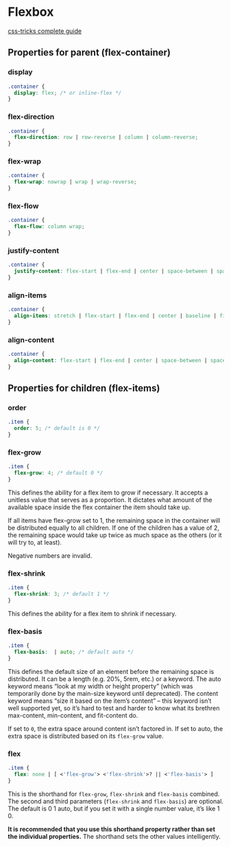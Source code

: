 # Flexbox
[css-tricks complete guide](https://css-tricks.com/snippets/css/a-guide-to-flexbox/)

## Properties for parent (flex-container)

### display

```css
.container {
  display: flex; /* or inline-flex */
}
```

### flex-direction

```css
.container {
  flex-direction: row | row-reverse | column | column-reverse;
}
```

### flex-wrap

```css
.container {
  flex-wrap: nowrap | wrap | wrap-reverse;
}
```

### flex-flow

```css
.container {
  flex-flow: column wrap;
}
```

### justify-content

```css
.container {
  justify-content: flex-start | flex-end | center | space-between | space-around | space-evenly | start | end | left | right ... + safe | unsafe;
}
```

### align-items

```css
.container {
  align-items: stretch | flex-start | flex-end | center | baseline | first baseline | last baseline | start | end | self-start | self-end + ... safe | unsafe;
}
```

### align-content

```css
.container {
  align-content: flex-start | flex-end | center | space-between | space-around | space-evenly | stretch | start | end | baseline | first baseline | last baseline + ... safe | unsafe;
}
```

## Properties for children (flex-items)

### order
```css
.item {
  order: 5; /* default is 0 */
}
```

### flex-grow
```css
.item {
  flex-grow: 4; /* default 0 */
}
```

This defines the ability for a flex item to grow if necessary. It accepts a unitless value that serves as a proportion. It dictates what amount of the available space inside the flex container the item should take up.

If all items have flex-grow set to 1, the remaining space in the container will be distributed equally to all children. If one of the children has a value of 2, the remaining space would take up twice as much space as the others (or it will try to, at least).

Negative numbers are invalid.

### flex-shrink
```css
.item {
  flex-shrink: 3; /* default 1 */
}
```
This defines the ability for a flex item to shrink if necessary.

### flex-basis
```css
.item {
  flex-basis:  | auto; /* default auto */
}
```
This defines the default size of an element before the remaining space is distributed. It can be a length (e.g. 20%, 5rem, etc.) or a keyword. The auto keyword means “look at my width or height property” (which was temporarily done by the main-size keyword until deprecated). The content keyword means “size it based on the item’s content” – this keyword isn’t well supported yet, so it’s hard to test and harder to know what its brethren max-content, min-content, and fit-content do.

If set to `0`, the extra space around content isn’t factored in. If set to auto, the extra space is distributed based on its `flex-grow` value.

### flex
```css
.item {
  flex: none | [ <'flex-grow'> <'flex-shrink'>? || <'flex-basis'> ]
}
```

This is the shorthand for `flex-grow`, `flex-shrink` and `flex-basis` combined. The second and third parameters (`flex-shrink` and `flex-basis`) are optional. The default is 0 1 auto, but if you set it with a single number value, it’s like 1 0.

**It is recommended that you use this shorthand property rather than set the individual properties.** The shorthand sets the other values intelligently.